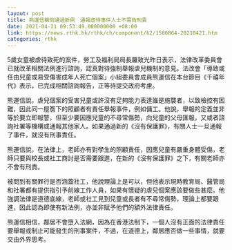 ```yaml
---
layout: post
title: 熊運信稱倘通過新例　通報虐待事件人士不需負刑責
date: 2021-04-21 09:53:49.000000000 +08:00
link: https://news.rthk.hk/rthk/ch/component/k2/1586864-20210421.htm
categories: rthk
---
```


5歲女童被虐待致死的案件，勞工及福利局局長羅致光昨日表示，法律改革委員會已就改革相關法例進行諮詢，認真對待強制舉報虐兒機制的意見。法改會「導致或任由兒童或易受傷害成年人死亡個案」小組委員會成員熊運信在本台節目《千禧年代》表示，已完成相關諮詢報告，正等待提交政府考慮。

熊運信說，虐兒個案的受害兒童或許沒有足夠能力表達誰是施襲者，以致檢控有困難，因此同一屋簷下的照顧者有責任舉報事件，例如傭工。他說，舉報的定義並非等於要立即報警，但至少要因應兒童的不尋常傷勢，向兒童的父母匯報，又或者諮詢社署等機構或通報其他家人。如果通過新的《沒有保護罪》，有關人士一旦通報了事件，就沒有刑事責任。

熊運信說，在法律上，老師亦有對學生的照顧責任，因應兒童有嚴重身體受傷，老師只要與校長或社工商討是否需要跟進，在新的《沒有保護罪》之下，有關老師亦不會有刑責。

被問到有關罪行是否涵蓋社工，他說理論上是可以，但他表示現時教育局、醫管局和社署都有提供指引予前線工作人員，如果有懷疑的虐兒個案應該要做些甚麼。他強調法律是道德底線，老師或社工見到兒童或長者有不尋常傷勢，理論上都要跟進，因此認為即使有新法例，亦並非賦予他們的額外法律責任。

熊運信相信，鄰居不會墮入法網，因為在香港法制下，一個人沒有正面的法律責任要舉報或制止可能發生的刑事案件，不過，在道德上，鄰居應否做一些事情，就要交由外界思考。
